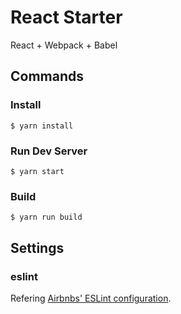 # React Starter

React + Webpack + Babel

## Commands

### Install

```
$ yarn install
```

### Run Dev Server

```
$ yarn start
```

### Build

```
$ yarn run build
```

## Settings

### eslint

Refering [Airbnbs' ESLint configuration](https://github.com/airbnb/javascript#variables).
